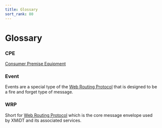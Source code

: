 ```yaml
---
title: Glossary
sort_rank: 80
---
```


# Glossary

### CPE
[Consumer Premise Equipment ](https://en.wikipedia.org/wiki/Customer-premises_equipment)

### Event

Events are a special type of the [Web Routing Protocol](../../wrp/event) that is
designed to be a fire and forget type of message.

### WRP

Short for [Web Routing Protocol](../../wrp/) which is the core message
envelope used by XMiDT and its associated services.
